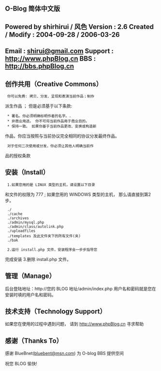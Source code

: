  O-Blog 简体中文版
------------------------------------------------------
 Powered by shirhirui / 风色
 Version : 2.6
 Created / Modify : 2004-09-28 / 2006-03-26
------------------------------------------------------
 Email : shirui@gmail.com
 Support : http://www.phpBlog.cn
 BBS : http://bbs.phpBlog.cn
------------------------------------------------------


 创作共用（Creative Commons）
 -----------------------------------------------------
     你可以免费: 拷贝、分发、呈现和表演当前作品；制作
 派生作品 ；
     但是必须基于以下条款:

     * 署名。你必须明确标明作者的名字。.
     * 非商业用途。 你不可将当前作品用于商业目的。
     * 保持一致。 如果你基于当前作品更改、变换或构造新
 作品，你应当按照与当前协议完全相同的协议分发最终作品。

     对于任何二次使用或分发，你必须让其他人明确当前作
 品的授权条款


 安装（Install）
 -----------------------------------------------------
     1.如果您用的是 LINUX 类型的主机，请设置以下目录
 和文件的权限为 777 ; 如果您用的 WINDOWS 类型的主机，
 那么请直接到第2步。

     ./
     ./cache
     ./archives
     ./admin/mysql.php
     ./admin/class/autolink.php
     ./uploadfiles
     ./templates 及此文件夹下的所有文件(夹)
     ./bak

     2.运行 install.php 文件，安装程序会一步步指导您
 完成安装
     3.删除 install.php 文件。


 管理（Manage）
 -----------------------------------------------------
 后台登陆地址：http://您的 BLOG 地址/admin/index.php
 用户名和密码就是您在安装时填的用户名和密码。


 技术支持（Technology Support）
 -----------------------------------------------------
 如果您在使用的过程中遇到问题，
 请到  http://www.phpBlog.cn 寻求帮助


 感谢（Thanks To）
 -----------------------------------------------------
 感谢 BlueBnet(bluebent@msn.com) 为 O-blog BBS 提供空间


 祝您 BLOG 愉快!

